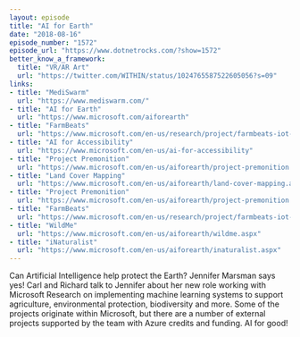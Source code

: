```yaml
---
layout: episode
title: "AI for Earth"
date: "2018-08-16"
episode_number: "1572"
episode_url: "https://www.dotnetrocks.com/?show=1572"
better_know_a_framework:
  title: "VR/AR Art"
  url: "https://twitter.com/WITHIN/status/1024765587522605056?s=09"
links:
- title: "MediSwarm"
  url: "https://www.mediswarm.com/"
- title: "AI for Earth"
  url: "https://www.microsoft.com/aiforearth"
- title: "FarmBeats"
  url: "https://www.microsoft.com/en-us/research/project/farmbeats-iot-agriculture/"
- title: "AI for Accessibility"
  url: "https://www.microsoft.com/en-us/ai-for-accessibility"
- title: "Project Premonition"
  url: "https://www.microsoft.com/en-us/aiforearth/project-premonition.aspx"
- title: "Land Cover Mapping"
  url: "https://www.microsoft.com/en-us/aiforearth/land-cover-mapping.aspx"
- title: "Project Premonition"
  url: "https://www.microsoft.com/en-us/aiforearth/project-premonition.aspx"
- title: "FarmBeats"
  url: "https://www.microsoft.com/en-us/research/project/farmbeats-iot-agriculture/"
- title: "WildMe"
  url: "https://www.microsoft.com/en-us/aiforearth/wildme.aspx"
- title: "iNaturalist"
  url: "https://www.microsoft.com/en-us/aiforearth/inaturalist.aspx"
---
```


Can Artificial Intelligence help protect the Earth? Jennifer Marsman says yes! Carl and Richard talk to Jennifer about her new role working with Microsoft Research on implementing machine learning systems to support agriculture, environmental protection, biodiversity and more. Some of the projects originate within Microsoft, but there are a number of external projects supported by the team with Azure credits and funding. AI for good!
